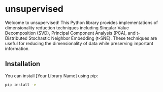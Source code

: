 # unsupervised


Welcome to unsupervised! This Python library provides implementations of 
dimensionality reduction techniques including Singular Value Decomposition (SVD),
Principal Component Analysis (PCA), and t-Distributed Stochastic Neighbor 
Embedding (t-SNE). These techniques are useful for reducing the dimensionality 
of data while preserving important information.

## Installation

You can install [Your Library Name] using pip:

```bash
pip install -e